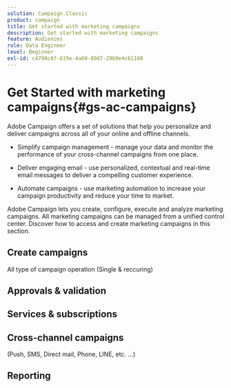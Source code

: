 ```yaml
---
solution: Campaign Classic
product: campaign
title: Get started with marketing campaigns
description: Get started with marketing campaigns
feature: Audiences
role: Data Engineer
level: Beginner
exl-id: c4798c8f-619e-4a60-80d7-29b9e4c61168
---
```


# Get Started with marketing campaigns{#gs-ac-campaigns}

Adobe Campaign offers a set of solutions that help you personalize and deliver campaigns across all of your online and offline channels.

* Simplify campaign management - manage your data and monitor the performance of your cross-channel campaigns from one place.

* Deliver engaging email - use personalized, contextual and real-time email messages to deliver a compelling customer experience.

* Automate campaigns - use marketing automation to increase your campaign productivity and reduce your time to market.

Adobe Campaign lets you create, configure, execute and analyze marketing campaigns. All marketing campaigns can be managed from a unified control center. Discover how to access and create marketing campaigns in this section.



## Create campaigns

All type of campaign operation (Single & reccuring)

## Approvals & validation


## Services & subscriptions


## Cross-channel campaigns

(Push, SMS, Direct mail, Phone, LINE, etc. …)

## Reporting

